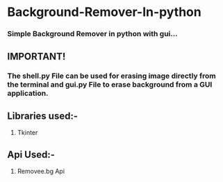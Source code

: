 # Background-Remover-In-python

### Simple Background Remover in python with gui...
## IMPORTANT!
### The shell.py File can be used for erasing image directly from the terminal and gui.py File to erase background from a GUI application.
## Libraries used:-
1. Tkinter

## Api Used:-
1. Removee.bg Api
